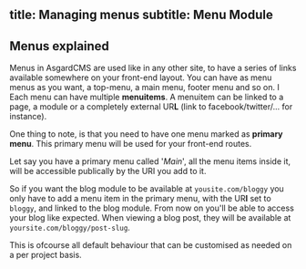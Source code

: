 title: Managing menus
subtitle: Menu Module
-------

## <a class="anchor" name="menus-explained" href="#menus-explained"></a> Menus explained

Menus in AsgardCMS are used like in any other site, to have a series of links available somewhere on your front-end layout. You can have as menu menus as you want, a top-menu, a main menu, footer menu and so on. 
I
Each menu can have multiple **menuitems**. A menuitem can be linked to a page, a module or a completely external UR**L** (link to facebook/twitter/... for instance).


One thing to note, is that you need to have one menu marked as **primary menu**. This primary menu will be used for your front-end routes.

Let say you have a primary menu called '*Main*', all the menu items inside it, will be accessible publically by the URI you add to it. 

So if you want the blog module to be available at `yousite.com/bloggy` you only have to add a menu item in the primary menu, with the UR**I** set to `bloggy`, and linked to the blog module. From now on you'll be able to access your blog like expected. When viewing a blog post, they will be available at `yoursite.com/bloggy/post-slug`.

This is ofcourse all default behaviour that can be customised as needed on a per project basis.


